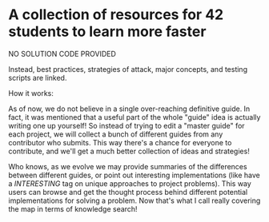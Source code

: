 # A collection of resources for 42 students to learn more faster

NO SOLUTION CODE PROVIDED 

Instead, best practices, strategies of attack, major concepts, and testing scripts are linked.

How it works:

As of now, we do not believe in a single over-reaching definitive guide.  In fact, it was mentioned that a useful part of the 
whole "guide" idea is actually writing one up yourself!  So instead of trying to edit a "master guide" for each project,
we will collect a bunch of different guides from any contributor who submits.  This way there's a chance for everyone
to contribute, and we'll get a much better collection of ideas and strategies!

Who knows, as we evolve we may provide summaries of the differences between different guides, or point out interesting
implementations (like have a *INTERESTING* tag on unique approaches to project problems).  This way users can browse 
and get the thought process behind different potential implementations for solving a problem.  Now that's what I call
really covering the map in terms of knowledge search!



